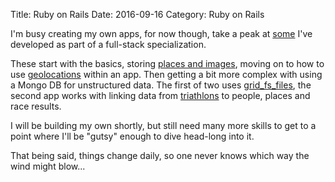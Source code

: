 Title: Ruby on Rails
Date: 2016-09-16
Category: Ruby on Rails

I'm busy creating my own apps, for now though, take a peak at [some](https://github.com/TinaHeiligers/) I've developed as part of a full-stack specialization.

These start with the basics, storing [places and images](https://github.com/TinaHeiligers/places), moving on to how to use [geolocations](https://github.com/TinaHeiligers/zips) within an app. Then getting a bit more complex with using a Mongo DB for unstructured data. The first of two uses [grid_fs_files](https://github.com/TinaHeiligers/grid_fs_files), the second app works with linking data from [triathlons](https://github.com/TinaHeiligers/raceday) to people, places and race results.

I will be building my own shortly, but still need many more skills to get to a point where I'll be "gutsy" enough to dive head-long into it.

That being said, things change daily, so one never knows which way the wind might blow...
